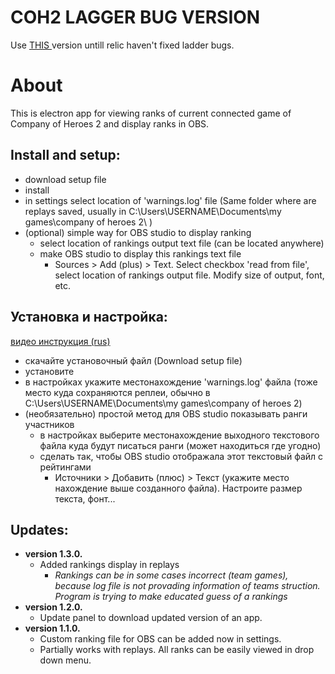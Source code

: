 # COH2 LAGGER BUG VERSION
Use <a id="raw-url" href="https://github.com/sepi4/myCeloJs/raw/ladderBug/sepi-celo%20Setup%20666.666.666.exe" > THIS </a> version untill relic haven't fixed ladder bugs. 

# About

This is electron app for viewing ranks of current connected game
of Company of Heroes 2 and display ranks in OBS.

<!--
<a id="raw-url" href="https://github.com/sepi4/myCeloJs/releases/download/1.3.0/sepi-celo.Setup.1.3.0.exe">Download setup file</a>
-->


## Install and setup:

- download setup file
- install
- in settings select location of 'warnings.log' file (Same folder where are replays saved, usually in C:\Users\USERNAME\Documents\my games\company of heroes 2\ )
- (optional) simple way for OBS studio to display ranking
    - select location of rankings output text file (can be located anywhere)
    - make OBS studio to display this rankings text file
        - Sources > Add (plus) > Text. Select checkbox 'read from file', select location of rankings output file. Modify size of output, font, etc. 

## Установка и настройка:

<a id="raw-url" href="https://youtu.be/1DmWfQZv-kQ">видео инструкция (rus)</a>
- скачайте установочный файл (Download setup file)
- установите
- в настройках укажите местонахождение 'warnings.log' файла (тоже место куда 
сохраняются реплеи, обычно в C:\Users\USERNAME\Documents\my games\company of heroes 2\)
- (необязательно) простой метод для OBS studio показывать ранги участников
    - в настройках выберите местонахождение выходного текстового файла куда будут писаться ранги (может находиться где угодно)
    - сделать так, чтобы OBS studio отображала этот текстовый файл с рейтингами
        - Источники > Добавить (плюс) > Текст (укажите место нахождение выше
         созданного файла). Настроите размер текста, фонт...


## Updates:
* **version 1.3.0.** 
    - Added rankings display in replays
        - _Rankings can be in some cases incorrect (team games), because log file is not 
        provading information of teams struction. Program is trying to make educated guess
        of a rankings_
* **version 1.2.0.** 
    - Update panel to download updated version of an app.
* **version 1.1.0.** 
    - Custom ranking file for OBS can be added now in settings.    
    - Partially works with replays. All ranks can be easily viewed in drop 
        down menu.




